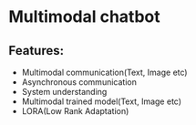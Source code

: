 # Multimodal chatbot

## Features:
- Multimodal communication(Text, Image etc)
- Asynchronous communication
- System understanding
- Multimodal trained model(Text, Image etc)
- LORA(Low Rank Adaptation)

